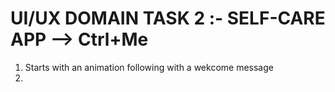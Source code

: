 # UI/UX DOMAIN TASK 2 :- SELF-CARE APP --> Ctrl+Me  
1. Starts with an animation following with a wekcome message
2. 
